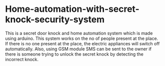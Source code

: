 # Home-automation-with-secret-knock-security-system
This is a secret door knock and home automation system which is made using arduino. This system works on the no of people present at the place. If there is no one present at the place, the electric appliances will switch off automatically. Also, using GSM module SMS can be sent to the owner if there is someone trying to unlock the secret knock by detecting the incorrect knock. 
